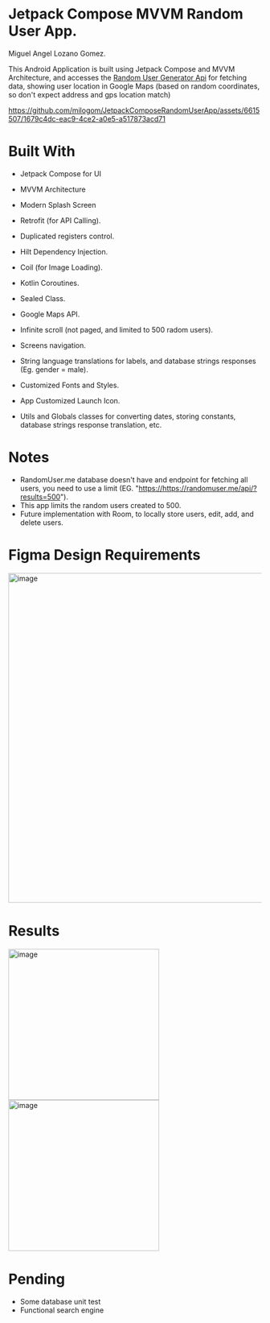 # Jetpack Compose MVVM Random User App.
Miguel Angel Lozano Gomez.

This Android Application is built using Jetpack Compose and MVVM Architecture, and accesses the [Random User Generator Api](https://randomuser.me/documentation) for fetching data, showing user location in Google Maps (based on random coordinates, so don't expect address and gps location match)

https://github.com/milogom/JetpackComposeRandomUserApp/assets/6615507/1679c4dc-eac9-4ce2-a0e5-a517873acd71


# Built With
+ Jetpack Compose for UI
+ MVVM Architecture
+ Modern Splash Screen
+ Retrofit (for API Calling).
+ Duplicated registers control.
+ Hilt Dependency Injection.
+ Coil (for Image Loading).
+ Kotlin Coroutines.
+ Sealed Class.
+ Google Maps API.
+ Infinite scroll (not paged, and limited to 500 radom users).
+ Screens navigation.
+ String language translations for labels, and database strings responses (Eg. gender = male).
+ Customized Fonts and Styles.



+ App Customized Launch Icon.
+ Utils and Globals classes for converting dates, storing constants, database strings response translation, etc.

# Notes
+ RandomUser.me database doesn't have and endpoint for fetching all users, you need to use a limit (EG. "[https://](https://randomuser.me/api/?results=500)https://randomuser.me/api/?results=500").
+ This app limits the random users created to 500.
+ Future implementation with Room, to locally store users, edit, add, and delete users.

# Figma Design Requirements
<img width="655" alt="image" src="https://github.com/milogom/JetpackComposeRandomUserApp/assets/6615507/a4fc4367-4801-47bd-9907-e6fe08184ff2">

# Results
<img width="300" alt="image" src="https://github.com/milogom/JetpackComposeRandomUserApp/assets/6615507/4abc7d24-2cd7-4c0c-9100-a8acdce66e3f">
<img width="300" alt="image" src="https://github.com/milogom/JetpackComposeRandomUserApp/assets/6615507/df01e6ce-32a6-47b5-85f5-1286c7148e43">

# Pending
+ Some database unit test
+ Functional search engine








